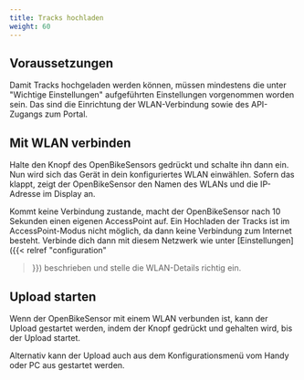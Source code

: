 ```yaml
---
title: Tracks hochladen
weight: 60
---
```


## Voraussetzungen

Damit Tracks hochgeladen werden können, müssen mindestens die unter "Wichtige
Einstellungen" aufgeführten Einstellungen vorgenommen worden sein. Das sind
die Einrichtung der WLAN-Verbindung sowie des API-Zugangs zum Portal.

## Mit WLAN verbinden

Halte den Knopf des OpenBikeSensors gedrückt und schalte ihn dann ein. Nun wird
sich das Gerät in dein konfiguriertes WLAN einwählen. Sofern das klappt, zeigt
der OpenBikeSensor den Namen des WLANs und die IP-Adresse im Display an.

Kommt keine Verbindung zustande, macht der OpenBikeSensor nach 10 Sekunden einen
eigenen AccessPoint auf. Ein Hochladen der Tracks ist im AccessPoint-Modus
nicht möglich, da dann keine Verbindung zum Internet besteht. Verbinde dich
dann mit diesem Netzwerk wie unter [Einstellungen]({{< relref "configuration"
>}}) beschrieben und stelle die WLAN-Details richtig ein.

## Upload starten

Wenn der OpenBikeSensor mit einem WLAN verbunden ist, kann der Upload gestartet
werden, indem der Knopf gedrückt und gehalten wird, bis der Upload startet.

Alternativ kann der Upload auch aus dem Konfigurationsmenü vom Handy oder PC
aus gestartet werden.
